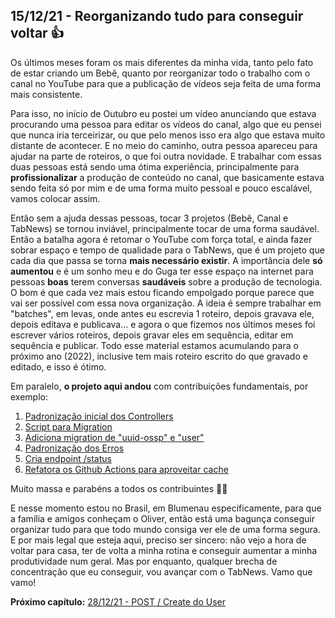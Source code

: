 ## 15/12/21 - Reorganizando tudo para conseguir voltar 👍

Os últimos meses foram os mais diferentes da minha vida, tanto pelo fato de estar criando um Bebê, quanto por reorganizar todo o trabalho com o canal no YouTube para que a publicação de vídeos seja feita de uma forma mais consistente.

Para isso, no início de Outubro eu postei um vídeo anunciando que estava procurando uma pessoa para editar os vídeos do canal, algo que eu pensei que nunca iria terceirizar, ou que pelo menos isso era algo que estava muito distante de acontecer. E no meio do caminho, outra pessoa apareceu para ajudar na parte de roteiros, o que foi outra novidade. E trabalhar com essas duas pessoas está sendo uma ótima experiência, principalmente para **profissionalizar** a produção de conteúdo no canal, que basicamente estava sendo feita só por mim e de uma forma muito pessoal e pouco escalável, vamos colocar assim.

Então sem a ajuda dessas pessoas, tocar 3 projetos (Bebê, Canal e TabNews) se tornou inviável, principalmente tocar de uma forma saudável. Então a batalha agora é retomar o YouTube com força total, e ainda fazer sobrar espaço e tempo de qualidade para o TabNews, que é um projeto que cada dia que passa se torna **mais necessário existir**. A importância dele **só aumentou** e é um sonho meu e do Guga ter esse espaço na internet para pessoas **boas** terem conversas **saudáveis** sobre a produção de tecnologia. O bom é que cada vez mais estou ficando empolgado porque parece que vai ser possível com essa nova organização. A ideia é sempre trabalhar em "batches", em levas, onde antes eu escrevia 1 roteiro, depois gravava ele, depois editava e publicava... e agora o que fizemos nos últimos meses foi escrever vários roteiros, depois gravar eles em sequência, editar em sequência e publicar. Todo esse material estamos acumulando para o próximo ano (2022), inclusive tem mais roteiro escrito do que gravado e editado, e isso é ótimo.

Em paralelo, **o projeto aqui andou** com contribuições fundamentais, por exemplo:

1. [Padronização inicial dos Controllers](https://github.com/filipedeschamps/tabnews.com.br/pull/119)
2. [Script para Migration](https://github.com/filipedeschamps/tabnews.com.br/pull/121)
3. [Adiciona migration de "uuid-ossp" e "user"](https://github.com/filipedeschamps/tabnews.com.br/pull/127)
4. [Padronização dos Erros](https://github.com/filipedeschamps/tabnews.com.br/pull/131)
5. [Cria endpoint /status](https://github.com/filipedeschamps/tabnews.com.br/pull/136)
6. [Refatora os Github Actions para aproveitar cache](https://github.com/filipedeschamps/tabnews.com.br/pull/144)

Muito massa e parabéns a todos os contribuintes 🤝💪

E nesse momento estou no Brasil, em Blumenau especificamente, para que a família e amigos conheçam o Oliver, então está uma bagunça conseguir organizar tudo para que todo mundo consiga ver ele de uma forma segura. E por mais legal que esteja aqui, preciso ser sincero: não vejo a hora de voltar para casa, ter de volta a minha rotina e conseguir aumentar a minha produtividade num geral. Mas por enquanto, qualquer brecha de concentração que eu conseguir, vou avançar com o TabNews. Vamo que vamo!

**Próximo capítulo:** [28/12/21 - POST / Create do User](2021-12-28.md)
